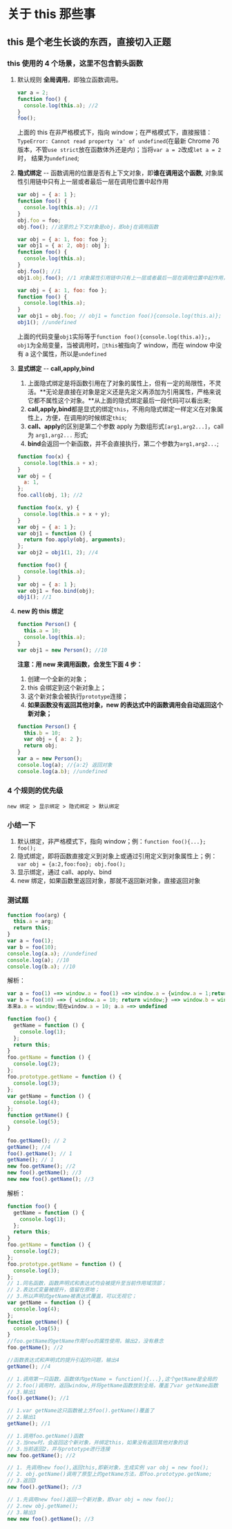 # 关于 this 那些事

## this 是个老生长谈的东西，直接切入正题

### this 使用的 4 个场景，这里不包含箭头函数

1. 默认规则 **全局调用**，即独立函数调用。

   ```javascript
   var a = 2;
   function foo() {
     console.log(this.a); //2
   }
   foo();
   ```

   上面的 this 在非严格模式下，指向 window；在严格模式下，直接报错：`TypeError: Cannot read property 'a' of undefined`(在最新 Chrome 76 版本，不管`use strict`放在函数体外还是内)；当将`var a = 2`改成`let a = 2`时，
   结果为`undefined`;

2. **隐式绑定** -- 函数调用的位置是否有上下文对象，即**谁在调用这个函数**, 对象属性引用链中只有上一层或者最后一层在调用位置中起作用

   ```javascript
   var obj = { a: 1 };
   function foo() {
     console.log(this.a); //1
   }
   obj.foo = foo;
   obj.foo(); //这里的上下文对象是obj，即obj在调用函数
   ```

   ```javascript
   var obj = { a: 1, foo: foo };
   var obj1 = { a: 2, obj: obj };
   function foo() {
     console.log(this.a);
   }
   obj.foo(); //1
   obj1.obj.foo(); //1 对象属性引用链中只有上一层或者最后一层在调用位置中起作用，这里是obj在调用
   ```

   ```javascript
   var obj = { a: 1, foo: foo };
   function foo() {
     console.log(this.a);
   }
   var obj1 = obj.foo; // obj1 = function foo(){console.log(this.a)};
   obj1(); //undefined
   ```

   上面的代码变量`obj1`实际等于`function foo(){console.log(this.a)};`，`obj1`为全局变量，当被调用时，`this`被指向了 window，而在 window 中没有 a 这个属性，所以是`undefined`

3. **显式绑定** -- **call,apply,bind**

   1. 上面隐式绑定是将函数引用在了对象的属性上，但有一定的局限性，不灵活。**无论是直接在对象是定义还是先定义再添加为引用属性，严格来说它都不属性这个对象。**从上面的隐式绑定最后一段代码可以看出来;
   2. **call,apply,bind**都是显式的绑定`this`，不用向隐式绑定一样定义在对象属性上，方便，在调用的时候绑定`this`;
   3. **call、apply**的区别是第二个参数 apply 为数组形式`[arg1,arg2...]`，call 为 `arg1,arg2...` 形式;
   4. **bind**会返回一个新函数，并不会直接执行，第二个参数为`arg1,arg2...`;

   ```javascript
   function foo(x) {
     console.log(this.a + x);
   }
   var obj = {
     a: 1,
   };
   foo.call(obj, 1); //2
   ```

   ```javascript
   function foo(x, y) {
     console.log(this.a + x + y);
   }
   var obj = { a: 1 };
   var obj1 = function () {
     return foo.apply(obj, arguments);
   };
   var obj2 = obj1(1, 2); //4
   ```

   ```javascript
   function foo() {
     console.log(this.a);
   }
   var obj = { a: 1 };
   var obj1 = foo.bind(obj);
   obj1(); //1
   ```

4. **new 的 this 绑定**

   ```javascript
   function Person() {
     this.a = 10;
     console.log(this.a);
   }
   var obj1 = new Person(); //10
   ```

   **注意：用 new 来调用函数，会发生下面 4 步：**

   1. 创建一个全新的对象；
   2. this 会绑定到这个新对象上；
   3. 这个新对象会被执行`prototype`连接；
   4. **如果函数没有返回其他对象，new 的表达式中的函数调用会自动返回这个新对象；**

   ```javascript
   function Person() {
     this.b = 10;
     var obj = { a: 2 };
     return obj;
   }
   var a = new Person();
   console.log(a); //{a:2} 返回对象
   console.log(a.b); //undefined
   ```

### 4 个规则的优先级

`new 绑定 > 显示绑定 > 隐式绑定 > 默认绑定`

### 小结一下

1. 默认绑定，非严格模式下，指向 window；例：`function foo(){...}; foo();`
2. 隐式绑定，即将函数直接定义到对象上或通过引用定义到对象属性上；例：`var obj = {a:2,foo:foo}; obj.foo();`
3. 显示绑定，通过 call、apply、bind
4. new 绑定，如果函数里返回对象，那就不返回新对象，直接返回对象

### 测试题

```javascript
function foo(arg) {
  this.a = arg;
  return this;
}
var a = foo(1);
var b = foo(10);
console.log(a.a); //undefined
console.log(a); //10
console.log(b.a); //10
```

解析：

```javascript
var a = foo(1) ==> window.a = foo(1) ==> window.a = {window.a = 1;return window;} ==> window.a = window; a.a = window.a.a = window.a = window;
var b = foo(10) ==> { window.a = 10; return window;} ==> window.b = window; b.a = 10;
本来a.a = window;现在window.a = 10; a.a ==> undefined
```

```javascript
function foo() {
  getName = function () {
    console.log(1);
  };
  return this;
}
foo.getName = function () {
  console.log(2);
};
foo.prototype.getName = function () {
  console.log(3);
};
var getName = function () {
  console.log(4);
};
function getName() {
  console.log(5);
}

foo.getName(); // 2
getName(); //4
foo().getName(); // 1
getName(); // 1
new foo.getName(); //2
new foo().getName(); //3
new new foo().getName(); //3
```

解析：

```javascript
function foo() {
  getName = function () {
    console.log(1);
  };
  return this;
}
foo.getName = function () {
  console.log(2);
};
foo.prototype.getName = function () {
  console.log(3);
};
// 1.同名函数，函数声明式和表达式均会被提升至当前作用域顶部；
// 2.表达式变量被提升，值留在原地；
// 3.所以声明式getName被表达式覆盖，可以无视它；
var getName = function () {
  console.log(4);
};
function getName() {
  console.log(5);
}
//foo.getName的getName作用foo的属性使用，输出2，没有悬念
foo.getName(); //2

//函数表达式和声明式的提升引起的问题，输出4
getName(); //4

// 1.调用第一只函数，函数体内getName = function(){...},这个getName是全局的
// 2.foo()调用时，返回window,并将getName函数放到全局，覆盖了var getName函数
// 3.输出1
foo().getName(); //1

// 1.var getName这只函数被上方foo().getName()覆盖了
// 2.输出1
getName(); //1

// 1.调用foo.getName()函数
// 2.当new时，会返回这个新对象，并绑定this，如果没有返回其他对象的话
// 3.当前返回2，并与prototype进行连接
new foo.getName(); //2

// 1. 先调用new foo(),返回this,即新对象，生成实例 var obj = new foo();
// 2. obj.getName()调用了原型上的getName方法，即foo.prototype.getName;
// 3.返回3
new foo().getName(); //3

// 1.先调用new foo()返回一个新对象，即var obj = new foo();
// 2.new obj.getName();
// 3.输出3
new new foo().getName(); //3
```
